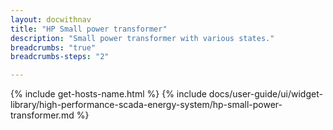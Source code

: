 ```yaml
---
layout: docwithnav
title: "HP Small power transformer"
description: "Small power transformer with various states."
breadcrumbs: "true"
breadcrumbs-steps: "2"

---
```

{% include get-hosts-name.html %}
{% include docs/user-guide/ui/widget-library/high-performance-scada-energy-system/hp-small-power-transformer.md %}
